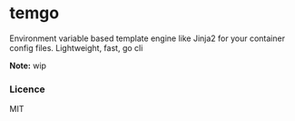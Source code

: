 # temgo
Environment variable based template engine like Jinja2 for your container config files. Lightweight, fast, go cli

**Note:** wip

### Licence

MIT
